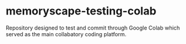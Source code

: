 # memoryscape-testing-colab

Repository designed to test and commit through Google Colab which served as the main collabatory coding platform.
